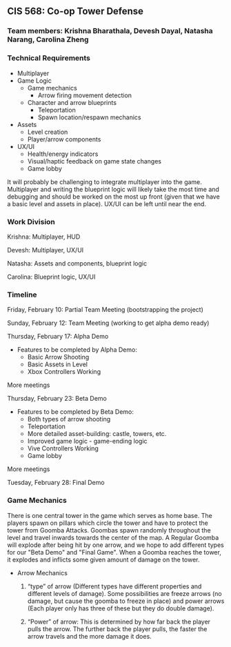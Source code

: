 ## CIS 568: Co-op Tower Defense
### Team members: Krishna Bharathala, Devesh Dayal, Natasha Narang, Carolina Zheng

### Technical Requirements
 * Multiplayer
 * Game Logic
    * Game mechanics
      * Arrow firing movement detection
    * Character and arrow blueprints
       * Teleportation
       * Spawn location/respawn mechanics 
 * Assets
    * Level creation
    * Player/arrow components
 * UX/UI
    * Health/energy indicators
    * Visual/haptic feedback on game state changes
    * Game lobby

It will probably be challenging to integrate multiplayer into the game. Multiplayer and writing the blueprint logic will likely take the most time and debugging and should be worked on the most up front (given that we have a basic level and assets in place). UX/UI can be left until near the end.

### Work Division
Krishna: Multiplayer, HUD

Devesh: Multiplayer, UX/UI

Natasha: Assets and components, blueprint logic

Carolina: Blueprint logic, UX/UI

### Timeline
Friday, February 10: Partial Team Meeting (bootstrapping the project)

Sunday, February 12: Team Meeting (working to get alpha demo ready)

Thursday, February 17: Alpha Demo
* Features to be completed by Alpha Demo:
   * Basic Arrow Shooting
   * Basic Assets in Level
   * Xbox Controllers Working

More meetings

Thursday, February 23: Beta Demo
* Features to be completed by Beta Demo:
  * Both types of arrow shooting
  * Teleportation
  * More detailed asset-building: castle, towers, etc.
  * Improved game logic - game-ending logic
  * Vive Controllers Working
  * Game lobby
  
More meetings

Tuesday, February 28: Final Demo

### Game Mechanics
There is one central tower in the game which serves as home base. The players spawn on pillars which circle the tower and have to protect the tower from Goomba Attacks. Goombas spawn randomly throughout the level and travel inwards towards the center of the map. A Regular Goomba will explode after being hit by one arrow, and we hope to add different types for our "Beta Demo" and "Final Game". When a Goomba reaches the tower, it explodes and inflicts some given amount of damage on the tower.  

* Arrow Mechanics

   1. “type” of arrow (Different types have different properties and different levels of damage). Some possibilities are freeze arrows (no damage, but cause the goomba to freeze in place) and power arrows (Each player only has three of these but they do double damage).

   2. “Power” of arrow: This is determined by how far back the player pulls the arrow. The further back the player pulls, the faster the arrow travels and the more damage it does.




